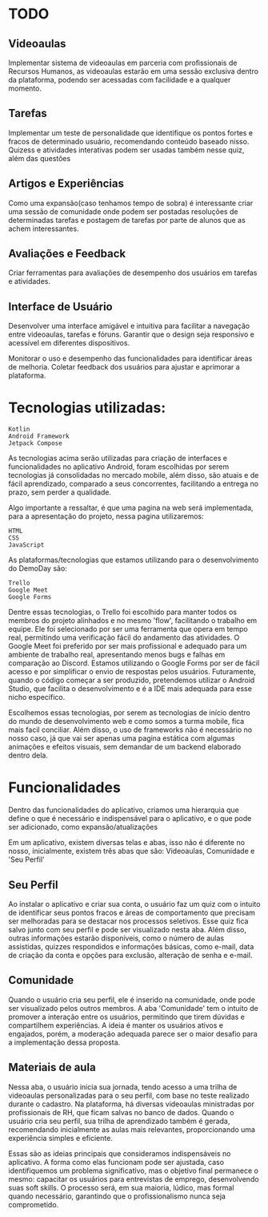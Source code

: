 
# TODO

## Videoaulas
Implementar sistema de videoaulas em parceria com profissionais de Recursos Humanos, as videoaulas estarão em uma sessão exclusiva dentro da plataforma, podendo ser acessadas com facilidade e a qualquer momento.

## Tarefas
Implementar um teste de personalidade que identifique os pontos fortes e fracos de determinado usuário, recomendando conteúdo baseado nisso. Quizess e atividades interativas podem ser usadas também nesse quiz, além das questões

## Artigos e Experiências
Como uma expansão(caso tenhamos tempo de sobra)  é interessante criar uma sessão de comunidade onde podem ser postadas resoluções de determinadas tarefas e postagem de tarefas por parte de alunos que as achem interessantes.

## Avaliações e Feedback
Criar ferramentas para avaliações de desempenho dos usuários em tarefas e atividades.

## Interface de Usuário
Desenvolver uma interface amigável e intuitiva para facilitar a navegação entre videoaulas, tarefas e fóruns.
Garantir que o design seja responsivo e acessível em diferentes dispositivos.


Monitorar o uso e desempenho das funcionalidades para identificar áreas de melhoria.
Coletar feedback dos usuários para ajustar e aprimorar a plataforma.


# Tecnologias utilizadas:

```
Kotlin
Android Framework
Jetpack Compose
```

As tecnologias acima serão utilizadas para criação de interfaces e funcionalidades no aplicativo Android, foram escolhidas por serem tecnologias já consolidadas no mercado mobile, além disso, são atuais e de fácil aprendizado, comparado a seus concorrentes, facilitando a entrega no prazo, sem perder a qualidade.

Algo importante a ressaltar, é que uma pagina na web será implementada, para a apresentação do projeto, nessa pagina utilizaremos:

```
HTML
CSS
JavaScript
```

As plataformas/tecnologias que estamos utilizando para o desenvolvimento do DemoDay são: 

```
Trello
Google Meet
Google Forms
```

Dentre essas tecnologias, o Trello foi escolhido para manter todos os membros do projeto alinhados e no mesmo 'flow', facilitando o trabalho em equipe. Ele foi selecionado por ser uma ferramenta que opera em tempo real, permitindo uma verificação fácil do andamento das atividades. O Google Meet foi preferido por ser mais profissional e adequado para um ambiente de trabalho real, apresentando menos bugs e falhas em comparação ao Discord. Estamos utilizando o Google Forms por ser de fácil acesso e por simplificar o envio de respostas pelos usuários. Futuramente, quando o código começar a ser produzido, pretendemos utilizar o Android Studio, que facilita o desenvolvimento e é a IDE mais adequada para esse nicho específico.



Escolhemos essas tecnologias, por serem as tecnologias de início dentro do mundo de desenvolvimento web e como somos a turma mobile, fica mais facil conciliar. Além disso, o uso de frameworks não é necessário no nosso caso, já que vai ser apenas uma pagina estática com algumas animações e efeitos visuais, sem demandar de um backend elaborado dentro dela.


# Funcionalidades

Dentro das funcionalidades do aplicativo, criamos uma hierarquia que define o que é necessário e indispensável para o aplicativo, e o que pode ser adicionado, como expansão/atualizações

Em um aplicativo, existem diversas telas e abas, isso não é diferente no nosso, inicialmente, existem três abas que são: Videoaulas, Comunidade e 'Seu Perfil'

## Seu Perfil

Ao instalar o aplicativo e criar sua conta, o usuário faz um quiz com o intuito de identificar seus pontos fracos e áreas de comportamento que precisam ser melhoradas para se destacar nos processos seletivos. Esse quiz fica salvo junto com seu perfil e pode ser visualizado nesta aba. Além disso, outras informações estarão disponíveis, como o número de aulas assistidas, quizzes respondidos e informações básicas, como e-mail, data de criação da conta e opções para exclusão, alteração de senha e e-mail.


## Comunidade

Quando o usuário cria seu perfil, ele é inserido na comunidade, onde pode ser visualizado pelos outros membros. A aba 'Comunidade' tem o intuito de promover a interação entre os usuários, permitindo que tirem dúvidas e compartilhem experiências. A ideia é manter os usuários ativos e engajados, porém, a moderação adequada parece ser o maior desafio para a implementação dessa proposta.

## Materiais de aula

Nessa aba, o usuário inicia sua jornada, tendo acesso a uma trilha de videoaulas personalizadas para o seu perfil, com base no teste realizado durante o cadastro. Na plataforma, há diversas videoaulas ministradas por profissionais de RH, que ficam salvas no banco de dados. Quando o usuário cria seu perfil, sua trilha de aprendizado também é gerada, recomendando inicialmente as aulas mais relevantes, proporcionando uma experiência simples e eficiente.


Essas são as ideias principais que consideramos indispensáveis no aplicativo. A forma como elas funcionam pode ser ajustada, caso identifiquemos um problema significativo, mas o objetivo final permanece o mesmo: capacitar os usuários para entrevistas de emprego, desenvolvendo suas soft skills. O processo será, em sua maioria, lúdico, mas formal quando necessário, garantindo que o profissionalismo nunca seja comprometido.





